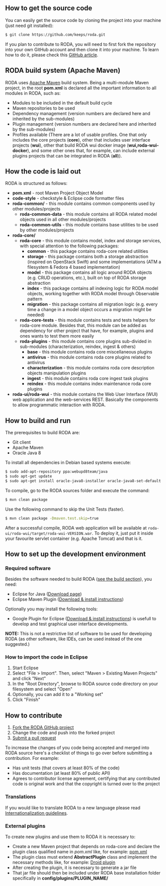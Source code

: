 ## How to get the source code

You can easily get the source code by cloning the project into your machine (just need git installed):

```bash
$ git clone https://github.com/keeps/roda.git
```

If you plan to contribute to RODA, you will need to first fork the repository into your own GitHub account and then clone it into your machine. To learn how to do it, please check this [GitHub article](https://help.github.com/articles/fork-a-repo).

## RODA build system (Apache Maven)

RODA uses [Apache Maven](http://maven.apache.org/) build system. Being a multi-module Maven project, in the root **pom.xml** is declared all the important information to all modules in RODA, such as:

* Modules to be included in the default build cycle
* Maven repositories to be used
* Dependency management (version numbers are declared here and inherited by the sub-modules)
* Plugin management (version numbers are declared here and inherited by the sub-modules)
* Profiles available (There are a lot of usable profiles. One that only includes the core projects (**core**), other that includes user interface projects (**wui**), other that build RODA wui docker image (**wui,roda-wui-docker**), and some other ones that, for example, can include external plugins projects that can be integrated in RODA (**all**)).

## How the code is laid out

RODA is structured as follows:

* **pom.xml** - root Maven Project Object Model
* **code-style** - checkstyle & Eclipse code formatter files
* **roda-common/** - this module contains common components used by other modules/projects
  * **roda-common-data** - this module contains all RODA related model objects used in all other modules/projects
  * **roda-common-utils** - this module contains base utilities to be used by other modules/projects
* **roda-core/**
  * **roda-core** - this module contains model, index and storage services, with special attention to the following packages:
    * **common** - this package contains roda-core related utilities
    * **storage** - this package contains both a storage abstraction (inspired on OpenStack Swift) and some implementations (ATM a filesystem & Fedora 4 based implementation)
    * **model** - this package contains all logic around RODA objects (e.g. CRUD operations, etc.), built on top of RODA storage abstraction
    * **index** - this package contains all indexing logic for RODA model objects, working together with RODA model through Observable pattern
    * **migration** - this package contains all migration logic (e.g. every time a change in a model object occurs a migration might be needed)
  * **roda-core-tests** - this module contains tests and tests helpers for roda-core module. Besides that, this module can be added as dependency for other project that have, for example, plugins and ones wants to test them more easily
  * **roda-plugins** - this module contains core plugins sub-divided in sub-modules (characterization, reindex, ingest & others)
    * **base** - this module contains roda core miscellaneous plugins 
    * **antivirus** - this module contains roda core plugins related to antivirus 
    * **characterization** - this module contains roda core description objects manipulation plugins 
    * **ingest** - this module contains roda core ingest task plugins 
    * **reindex** - this module contains index maintenance roda core plugins
* **roda-ui/roda-wui** - this module contains the Web User Interface (WUI) web application and the web-services REST. Basically the components to allow programmatic interaction with RODA.

<!-- WARNING: changing this title will break links -->
## How to build and run

The prerequisites to build RODA are:

 * Git client
 * Apache Maven
 * Oracle Java 8

To install all dependencies in Debian based systems execute:

```bash
$ sudo add-apt-repository ppa:webupd8team/java
$ sudo apt-get update
$ sudo apt-get install oracle-java8-installer oracle-java8-set-default git maven ant
```

To compile, go to the RODA sources folder and execute the command:

```bash
$ mvn clean package
```

Use the following command to skip the Unit Tests (faster).

```bash
$ mvn clean package -Dmaven.test.skip=true
```


After a successful compile, RODA web application will be available at `roda-ui/roda-wui/target/roda-wui-VERSION.war`. To deploy it, just put it inside your favourite servlet container (e.g. Apache Tomcat) and that is it.

## How to set up the development environment

### Required software

Besides the software needed to build RODA ([see the build section](#how-to-build-and-run)), you need:

* Eclipse for Java ([Download page](http://www.eclipse.org/downloads/))
* Eclipse Maven Plugin ([Download & install instructions](http://www.eclipse.org/m2e/download/))

Optionally you may install the following tools:

* Google Plugin for Eclipse ([Download & install instructions](https://developers.google.com/eclipse/docs/getting_started)) is usefull to develop and test graphical user interface developments.

**NOTE:** This is not a restrictive list of software to be used for developing RODA (as other software, like IDEs, can be used instead of the one suggested.) 

### How to import the code in Eclipse

1. Start Eclipse
2. Select "File > Import". Then, select "Maven > Existing Maven Projects" and click "Next"
3. In the "Root Directory", browse to RODA source code directory on your filesystem and select "Open"
4. Optionally, you can add it to a "Working set"
5. Click "Finish"

## How to contribute

1. [Fork the RODA GitHub project](https://help.github.com/articles/fork-a-repo)
2. Change the code and push into the forked project
3. [Submit a pull request](https://help.github.com/articles/using-pull-requests)

To increase the changes of you code being accepted and merged into RODA source here's a checklist of things to go over before submitting a contribution. For example:

* Has unit tests (that covers at least 80% of the code)
* Has documentation (at least 80% of public API)
* Agrees to contributor license agreement, certifying that any contributed code is original work and that the copyright is turned over to the project

### Translations

If you would like to translate RODA to a new language please read [Internationalization guidelines](Internationalization-guidelines).

### External plugins

To create new plugins and use them to RODA it is necessary to:

* Create a new Maven project that depends on roda-core and declare the plugin class qualified name in _pom.xml_ like, for example: [pom.xml](https://github.com/keeps/roda/blob/master/roda-core/roda-plugins/characterization/roda-plugin-characterization-droid/pom.xml)
* The plugin class must extend **AbstractPlugin** class and implement the necessary methods like, for example: [Droid plugin](https://github.com/keeps/roda/blob/master/roda-core/roda-plugins/characterization/roda-plugin-characterization-droid/src/main/java/org/roda/core/plugins/plugins/characterization/DroidPlugin.java)
* After creating the plugin, it is necessary to generate a jar file
* That jar file should then be included under RODA base installation folder specifically in **config/plugins/PLUGIN_NAME/**
